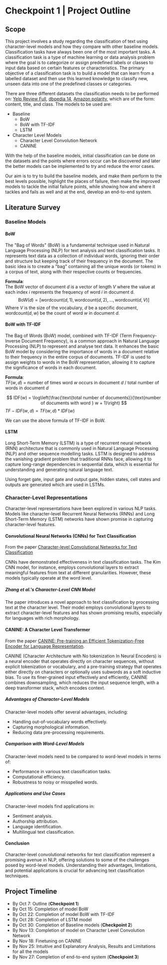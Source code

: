 # Checkpoint 1 | Project Outline

## Scope

This project involves a study regarding the classification of text using character-level models and how they compare with other baseline models. Classification tasks have always been one of the most important tasks. A classification task is a type of machine learning or data analysis problem where the goal is to categorize or assign predefined labels or classes to input data based on certain features or characteristics. The primary objective of a classification task is to build a model that can learn from a labelled dataset and then use this learned knowledge to classify new, unseen data into one of the predefined classes or categories.

There are three different datasets the classification needs to be performed on: [Yelp Review Full](https://huggingface.co/datasets/yelp_review_full), [dbpedia 14](https://huggingface.co/datasets/dbpedia_14), [Amazon polarity](https://huggingface.co/datasets/amazon_polarity), which are of the form: content, title, and class. The models to be used are:

- Baseline
  - BoW
  - BoW with TF-IDF
  - LSTM
- Character Level Models
  - Character Level Convolution Network
  - CANINE

With the help of the baseline models, initial classification can be done on the datasets and the points where errors occur can be discovered and later the better models can be implemented to try and reduce the error cases.

Our aim is to try to build the baseline models, and make them perform to the best levels possible, highlight the places of failure, then make the improved models to tackle the initial failure points, while showing how and where it tackles and fails as well and at the end, develop an end-to-end system.

## Literature Survey

### Baseline Models

#### BoW

The "Bag of Words" (BoW) is a fundamental technique used in Natural Language Processing (NLP) for text analysis and text classification tasks. It represents text data as a collection of individual words, ignoring their order and structure but keeping track of their frequency in the document. The basic idea is to create a "bag" containing all the unique words (or tokens) in a corpus of text, along with their respective counts or frequencies.

**Formula**: \
The BoW vector of document $d$ is a vector of length $V$ where the value at each index $i$ represents the frequency of word $i$ in document d.
$$ \text{BoW}(d) = [\text{wordcount}(d,1), \text{wordcount}(d,2), …, \text{wordcount}(d,V)] $$
Where $V$ is the size of the vocabulary, $d$ be a specific document,
$\text{wordcount}(d,w)$ be the count of word $w$ in document $d$.

#### BoW with TF-IDF

The Bag of Words (BoW) model, combined with TF-IDF (Term Frequency-Inverse Document Frequency), is a common approach in Natural Language Processing (NLP) to represent and analyse text data. It enhances the basic BoW model by considering the importance of words in a document relative to their frequency in the entire corpus of documents. TF-IDF is used to assign weights to words in the BoW representation, allowing it to capture the significance of words in each document.

**Formula**: \
$TF(w,d)$ = number of times word $w$ occurs in document $d$ / total number of words in document $d$

$$ IDF(w) = \log\left(\frac{\text{total number of documents}}{\text{number of documents with word } w + 1}\right) $$
$TF-IDF(w,d) = TF(w,d) * IDF(w)$

We can use the above formula of TF-IDF in BoW.

#### LSTM

Long Short-Term Memory (LSTM) is a type of recurrent neural network (RNN) architecture that is commonly used in Natural Language Processing (NLP) and other sequence modelling tasks. LSTM is designed to address the vanishing gradient problem that traditional RNNs face, allowing it to capture long-range dependencies in sequential data, which is essential for understanding and generating natural language text.

Using forget gate, input gate and output gate, hidden states, cell states and outputs are generated which are used in LSTMs.

### Character-Level Representations

Character-level representations have been explored in various NLP tasks. Models like character-level Recurrent Neural Networks (RNNs) and Long Short-Term Memory (LSTM) networks have shown promise in capturing character-level features.

#### Convolutional Neural Networks (CNNs) for Text Classification

From the paper [Character-level Convolutional Networks for Text Classification](https://arxiv.org/abs/1509.01626)

CNNs have demonstrated effectiveness in text classification tasks. The Kim CNN model, for instance, employs convolutional layers to extract meaningful features from text at different granularities. However, these models typically operate at the word level.

##### Zhang et al.'s Character-Level CNN Model

The paper introduces a novel approach to text classification by processing text at the character level. Their model employs convolutional layers to extract character-level features and has shown promising results, especially for languages with rich morphology.

#### CANINE: A Character Level Transformer

From the paper [CANINE: Pre-training an Efficient Tokenization-Free Encoder for Language Representation](https://browse.arxiv.org/abs/2103.06874).

CANINE (Character Architecture with No tokenization In Neural Encoders) is a neural encoder that operates directly on character sequences, without explicit tokenization or vocabulary, and a pre-training strategy that operates either directly on characters or optionally uses subwords as a soft inductive bias. To use its finer-grained input effectively and efficiently, CANINE combines downsampling, which reduces the input sequence length, with a deep transformer stack, which encodes context.

##### Advantages of Character-Level Models

Character-level models offer several advantages, including:

- Handling out-of-vocabulary words effectively.
- Capturing morphological information.
- Reducing data pre-processing requirements.

##### Comparison with Word-Level Models

Character-level models need to be compared to word-level models in terms of:

- Performance in various text classification tasks.
- Computational efficiency.
- Robustness to noisy or misspelled words.

##### Applications and Use Cases

Character-level models find applications in:

- Sentiment analysis.
- Authorship attribution.
- Language identification.
- Multilingual text classification.

#### Conclusion

Character-level convolutional networks for text classification represent a promising avenue in NLP, offering solutions to some of the challenges posed by word-level models. Understanding their advantages, limitations, and potential applications is crucial for advancing text classification techniques.

## Project Timeline

- By Oct 7: Outline  (**Checkpoint 1**)
- By Oct 15: Completion of model BoW
- By Oct 22: Completion of model BoW with TF-IDF
- By Oct 28: Completion of LSTM model
- By Oct 30: Completion of Baseline models (**Checkpoint 2**)
- By Nov 13: Completion of model on Character Level Convolution Network
- By Nov 18: Finetuning on CANINE
- By Nov 25: Intuitive and Explanatory Analysis, Results and Limitations for all the models
- By Nov 27: Completion of end-to-end system (**Checkpoint 3**)
